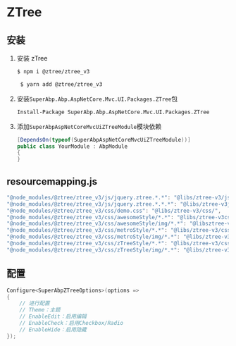 # ZTree

## 安装

1. 安装 zTree

   ```bash
   $ npm i @ztree/ztree_v3
   ```

   ```bash
    $ yarn add @ztree/ztree_v3
   ```

2. 安装`SuperAbp.Abp.AspNetCore.Mvc.UI.Packages.ZTree`包

   ```bash
   Install-Package SuperAbp.Abp.AspNetCore.Mvc.UI.Packages.ZTree
   ```

3. 添加`SuperAbpAspNetCoreMvcUiZTreeModule`模块依赖
   ```csharp
   [DependsOn(typeof(SuperAbpAspNetCoreMvcUiZTreeModule))]
   public class YourModule : AbpModule
   {
   }
   ```

## resourcemapping.js

```javascript
"@node_modules/@ztree/ztree_v3/js/jquery.ztree.*.*": "@libs/ztree-v3/js",
"@node_modules/@ztree/ztree_v3/js/jquery.ztree.*.*.*": "@libs/ztree-v3js",
"@node_modules/@ztree/ztree_v3/css/demo.css": "@libs/ztree-v3/css/",
"@node_modules/@ztree/ztree_v3/css/awesomeStyle/*.*": "@libs/ztree-v3css/awesomeStyle/",
"@node_modules/@ztree/ztree_v3/css/awesomeStyle/img/*.*": "@libsztree-v3/css/awesomeStyle/img/",
"@node_modules/@ztree/ztree_v3/css/metroStyle/*.*": "@libs/ztree-v3/cssmetroStyle/",
"@node_modules/@ztree/ztree_v3/css/metroStyle/img/*.*": "@libs/ztree-v3css/metroStyle/img/",
"@node_modules/@ztree/ztree_v3/css/zTreeStyle/*.*": "@libs/ztree-v3/csszTreeStyle/",
"@node_modules/@ztree/ztree_v3/css/zTreeStyle/img/*.*": "@libs/ztree-v3css/zTreeStyle/img/",
```

## 配置

```csharp
Configure<SuperAbpZTreeOptions>(options =>
{
    // 进行配置
    // Theme：主题
    // EnableEdit：启用编辑
    // EnableCheck：启用Checkbox/Radio
    // EnableHide：启用隐藏
});
```
